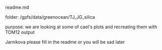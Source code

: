 readme.md

folder:
/gpfs/data/greenocean/TJ_JG_silica

purpose:
we are looking at some of cael's plots and recreating them with TOM12 output

Jarnikova please fill in the readme or you will be sad later

